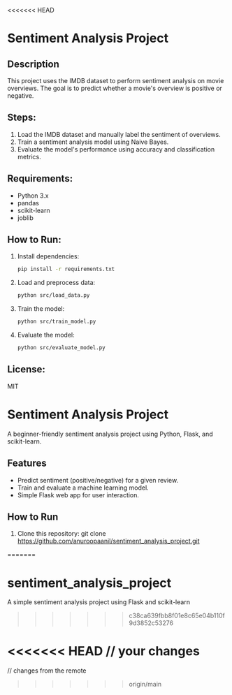<<<<<<< HEAD
# Sentiment Analysis Project

## Description
This project uses the IMDB dataset to perform sentiment analysis on movie overviews. The goal is to predict whether a movie's overview is positive or negative.

## Steps:
1. Load the IMDB dataset and manually label the sentiment of overviews.
2. Train a sentiment analysis model using Naive Bayes.
3. Evaluate the model's performance using accuracy and classification metrics.

## Requirements:
- Python 3.x
- pandas
- scikit-learn
- joblib

## How to Run:
1. Install dependencies:
    ```bash
    pip install -r requirements.txt
    ```
2. Load and preprocess data:
    ```bash
    python src/load_data.py
    ```
3. Train the model:
    ```bash
    python src/train_model.py
    ```
4. Evaluate the model:
    ```bash
    python src/evaluate_model.py
    ```

## License:
MIT




# Sentiment Analysis Project

A beginner-friendly sentiment analysis project using Python, Flask, and scikit-learn.

## Features
- Predict sentiment (positive/negative) for a given review.
- Train and evaluate a machine learning model.
- Simple Flask web app for user interaction.

## How to Run

1. Clone this repository:
git clone https://github.com/anuroopaanil/sentiment_analysis_project.git

=======
# sentiment_analysis_project
A simple sentiment analysis project using Flask and scikit-learn
>>>>>>> c38ca639fbb8f01e8c65e04b110f9d3852c53276


<<<<<<< HEAD
// your changes
=======
// changes from the remote
>>>>>>> origin/main
